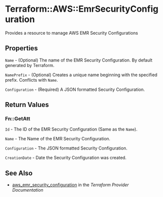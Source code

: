 # Terraform::AWS::EmrSecurityConfiguration

Provides a resource to manage AWS EMR Security Configurations

## Properties

`Name` - (Optional) The name of the EMR Security Configuration. By default generated by Terraform.

`NamePrefix` - (Optional) Creates a unique name beginning with the specified
prefix. Conflicts with `Name`.

`Configuration` - (Required) A JSON formatted Security Configuration.


## Return Values

### Fn::GetAtt

`Id` - The ID of the EMR Security Configuration (Same as the `Name`).

`Name` - The Name of the EMR Security Configuration.

`Configuration` - The JSON formatted Security Configuration.

`CreationDate` - Date the Security Configuration was created.

## See Also

* [aws_emr_security_configuration](https://www.terraform.io/docs/providers/aws/r/emr_security_configuration.html) in the _Terraform Provider Documentation_